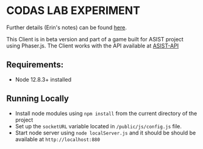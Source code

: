 # CODAS LAB EXPERIMENT

Further details (Erin's notes) can be found [here](https://docs.google.com/document/d/1-FlJZdX0rJtKywRprvEnfbrL_dEOF5TVBHXkfNL8Ibo/edit?usp=sharing).

This Client is in beta version and part of a game built for ASIST project using Phaser.js. The Client works with the API available at [ASIST-API](https://github.com/CoDaS-Lab/ASIST-API)

## Requirements:
- Node 12.8.3+ installed

## Running Locally
- Install node modules using `npm install` from the current directory of the project
- Set up the `socketURL`  variable located  in `/public/js/config.js` file.
- Start node server using `node localServer.js` and it should be should be available at `http://localhost:880`
